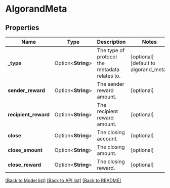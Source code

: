 # AlgorandMeta

## Properties

Name | Type | Description | Notes
------------ | ------------- | ------------- | -------------
**_type** | Option<**String**> | The type of protocol the metadata relates to. | [optional][default to algorand_meta]
**sender_reward** | Option<**String**> | The sender reward amount. | [optional]
**recipient_reward** | Option<**String**> | The recipient reward amount. | [optional]
**close** | Option<**String**> | The closing account. | [optional]
**close_amount** | Option<**String**> |  The closing amount. | [optional]
**close_reward** | Option<**String**> | The closing reward. | [optional]

[[Back to Model list]](../README.md#documentation-for-models) [[Back to API list]](../README.md#documentation-for-api-endpoints) [[Back to README]](../README.md)


